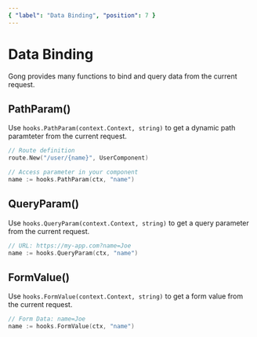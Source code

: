```yaml
---
{ "label": "Data Binding", "position": 7 }
---
```


# Data Binding

Gong provides many functions to bind and query data from the current request.

## PathParam()

Use `hooks.PathParam(context.Context, string)` to get a dynamic path paramteter from the current request.

```go
// Route definition
route.New("/user/{name}", UserComponent)

// Access parameter in your component
name := hooks.PathParam(ctx, "name")
```

## QueryParam()

Use `hooks.QueryParam(context.Context, string)` to get a query parameter from the current request.

```go
// URL: https://my-app.com?name=Joe
name := hooks.QueryParam(ctx, "name")
```

## FormValue()

Use `hooks.FormValue(context.Context, string)` to get a form value from the current request.

```go
// Form Data: name=Joe
name := hooks.FormValue(ctx, "name")
```
